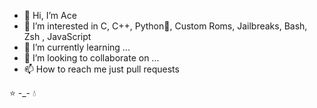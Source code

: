 - 👋 Hi, I’m Ace
- 👀 I’m interested in C, C++, Python🐍, Custom Roms, Jailbreaks, Bash, Zsh , JavaScript
- 🌱 I’m currently learning ...
- 💞️ I’m looking to collaborate on ...
- 📫 How to reach me just pull requests 

⭐ -_- 💧

<!---
Spades-Ace/Spades-Ace is a ✨ special ✨ repository because its `README.md` (this file) appears on your GitHub profile.
You can click the Preview link to take a look at your changes.
--->
